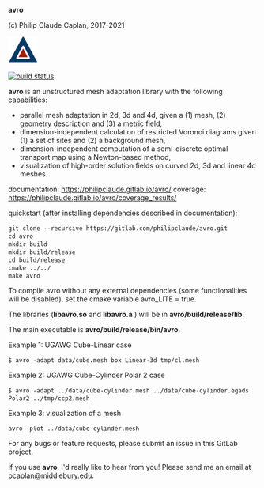 **avro**

(c) Philip Claude Caplan, 2017-2021

<img width="60px" src="doc/fig/avro.svg"/>

[![build status](https://gitlab.com/philipclaude/avro/badges/main/pipeline.svg)](https://gitlab.com/philipclaude/avro/badges/main/pipeline.svg)

**avro** is an unstructured mesh adaptation library with the following capabilities:

* parallel mesh adaptation in 2d, 3d and 4d, given a (1) mesh, (2) geometry description and (3) a metric field,
* dimension-independent calculation of restricted Voronoi diagrams given (1) a set of sites and (2) a background mesh,
* dimension-independent computation of a semi-discrete optimal transport map using a Newton-based method,
* visualization of high-order solution fields on curved 2d, 3d and linear 4d meshes.

documentation: https://philipclaude.gitlab.io/avro/
coverage: https://philipclaude.gitlab.io/avro/coverage_results/

quickstart (after installing dependencies described in documentation):

```
git clone --recursive https://gitlab.com/philipclaude/avro.git
cd avro
mkdir build
mkdir build/release
cd build/release
cmake ../../
make avro
```

To compile avro without any external dependencies (some functionalities will be disabled), set the cmake variable avro_LITE = true.

The libraries (**libavro.so** and **libavro.a** ) will be in **avro/build/release/lib**.

The main executable is **avro/build/release/bin/avro**.

Example 1: UGAWG Cube-Linear case
```
$ avro -adapt data/cube.mesh box Linear-3d tmp/cl.mesh
```

Example 2: UGAWG Cube-Cylinder Polar 2 case
```
$ avro -adapt ../data/cube-cylinder.mesh ../data/cube-cylinder.egads Polar2 ../tmp/ccp2.mesh
```

Example 3: visualization of a mesh
```
avro -plot ../data/cube-cylinder.mesh
```

For any bugs or feature requests, please submit an issue in this GitLab project.

If you use **avro**, I'd really like to hear from you!
Please send me an email at pcaplan@middlebury.edu.
